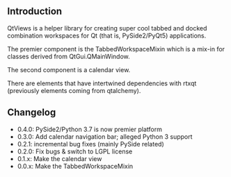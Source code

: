 ## Introduction

QtViews is a helper library for creating super cool tabbed and docked
combination workspaces for Qt (that is, PySide2/PyQt5) applications.

The premier component is the TabbedWorkspaceMixin which is a mix-in for classes
derived from QtGui.QMainWindow.

The second component is a calendar view.

There are elements that have intertwined dependencies with rtxqt (previously
elements coming from qtalchemy).

## Changelog

* 0.4.0:  PySide2/Python 3.7 is now premier platform
* 0.3.0:  Add calendar navigation bar; alleged Python 3 support
* 0.2.1:  incremental bug fixes (mainly PySide related)
* 0.2.0:  Fix bugs & switch to LGPL license
* 0.1.x:  Make the calendar view
* 0.0.x:  Make the TabbedWorkspaceMixin
